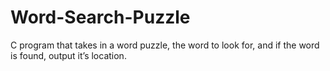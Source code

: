 # Word-Search-Puzzle
C program that takes in a word puzzle, the word to look for, and if the word is found, output it’s location.
